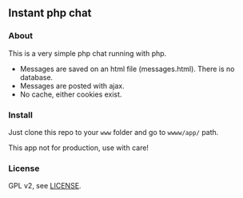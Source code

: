 Instant php chat
------------------------------

### About

This is a very simple php chat running with php.

 - Messages are saved on an html file (messages.html). There is no database.
 - Messages are posted with ajax.
 - No cache, either cookies exist.

### Install

Just clone this repo to your ```www``` folder and go to ```wwww/app/``` path.

This app not for production, use with care!

### License

GPL v2, see [LICENSE](LICENSE).